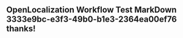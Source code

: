 <properties
ms.topic="hero-topic"
ms.test1="hero-topic"
ms.test2="test"/>

## OpenLocalization Workflow Test MarkDown 3333e9bc-e3f3-49b0-b1e3-2364ea00ef76 thanks!
